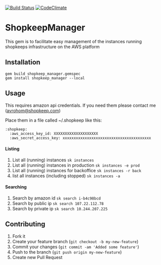 [![Build Status](https://travis-ci.org/akatz/instance_manager.png?branch=master)](https://travis-ci.org/akatz/instance_manager)
[![CodeClimate](https://codeclimate.com/badge.png)](https://codeclimate.com/github/akatz/instance_manager)

# ShopkeepManager

This gem is to facilitate easy management of the instances
running shopkeeps infrastructure on the AWS platform

## Installation
```
gem build shopkeep_manager.gemspec
gem install shopkeep_manager --local
```
## Usage

This requires amazon api credentials. If you need them please
contact me (avrohom@shopkeep.com)

Place them in a file called ~/.shopkeep like this:

```
:shopkeep:
  :aws_access_key_id: XXXXXXXXXXXXXXXXXXXX
  :aws_secret_access_key: xxxxxxxxxxxxxxxxxxxxxxxxxxxxxxxxxxxxxxxx
```
#### Listing
1. List all (running) instances
`sk instances`
1. List all (running) instances in production
`sk instances -e prod`
1. List all (running) instances for backoffice
`sk instances -r back`
1. list all instances (including stopped)
`sk instances -a`

#### Searching
1. Search by amazon id
`sk search i-b4c98bcd`
1. Search by public ip
`sk search 107.22.112.78`
1. Search by private ip
`sk search 10.244.207.225`

## Contributing

1. Fork it
1. Create your feature branch (`git checkout -b my-new-feature`)
1. Commit your changes (`git commit -am 'Added some feature'`)
1. Push to the branch (`git push origin my-new-feature`)
1. Create new Pull Request
